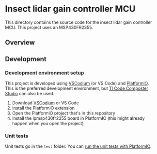 # Insect lidar gain controller MCU

This directory contains the source code for the insect lidar gain controller MCU. This project uses an MSP430FR2355.

## Overview

## Development

### Development environment setup
This project is developed using [VSCodium](https://vscodium.com/) (or VS Code) and [PlatformIO](https://platformio.org/). This is the preferred development environment, but [TI Code Composter Studio](https://www.ti.com/tool/CCSTUDIO) can also be used.

1. Download [VSCodium](https://vscodium.com/) or VS Code
2. Install the PlatformIO extension
3. Open the PlatformIO project that's in this repository
4. Install the lpmsp430fr2355 board in PlatformIO (this might already happen when you open the project)

### Unit tests
Unit tests go in the `test` folder. You can [run the unit tests with PlatformIO](https://docs.platformio.org/en/latest/advanced/unit-testing/index.html).